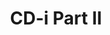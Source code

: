 ---
layout: video
series: Angry Video Game Nerd
season: 3
episode: 60
title: "CD-i Part II"
permalink: /avgn/episode-60
video_id: xLxqfmpjB-U
drive_id: 1Fu2jwdnHx0BEOfiWcua6afAAhFKB79_l
release_date: 2008-11-25
mike_notes:
toggle: off
title-cards:
  - episode-60.jpg
---